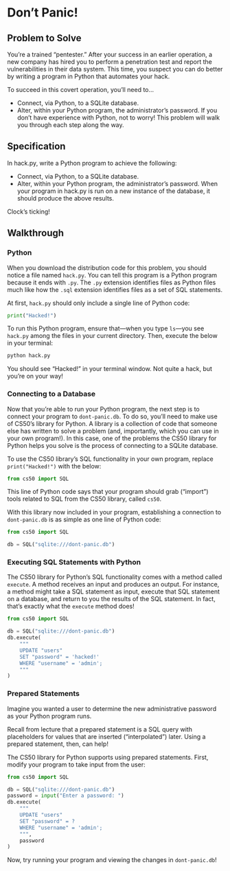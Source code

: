# Don’t Panic!

## Problem to Solve

You’re a trained “pentester.” After your success in an earlier operation, a new company has hired you to perform a penetration test and report the vulnerabilities in their data system. This time, you suspect you can do better by writing a program in Python that automates your hack.

To succeed in this covert operation, you’ll need to…

- Connect, via Python, to a SQLite database.
- Alter, within your Python program, the administrator’s password.
If you don’t have experience with Python, not to worry! This problem will walk you through each step along the way.

## Specification
In hack.py, write a Python program to achieve the following:

- Connect, via Python, to a SQLite database.
- Alter, within your Python program, the administrator’s password.
When your program in hack.py is run on a new instance of the database, it should produce the above results.

Clock’s ticking!

## Walkthrough

### Python

When you download the distribution code for this problem, you should notice a file named `hack.py`. You can tell this program is a Python program because it ends with `.py`. The `.py` extension identifies files as Python files much like how the `.sql` extension identifies files as a set of SQL statements.

At first, `hack.py` should only include a single line of Python code:

```python
print("Hacked!")
```

To run this Python program, ensure that—when you type `ls`—you see `hack.py` among the files in your current directory. Then, execute the below in your terminal:

```bash
python hack.py
```

You should see “Hacked!” in your terminal window. Not quite a hack, but you’re on your way!

### Connecting to a Database

Now that you’re able to run your Python program, the next step is to connect your program to `dont-panic.db`. To do so, you’ll need to make use of CS50’s library for Python. A library is a collection of code that someone else has written to solve a problem (and, importantly, which you can use in your own program!). In this case, one of the problems the CS50 library for Python helps you solve is the process of connecting to a SQLite database.

To use the CS50 library’s SQL functionality in your own program, replace `print("Hacked!")` with the below:

```python
from cs50 import SQL
```

This line of Python code says that your program should grab (“import”) tools related to SQL from the CS50 library, called `cs50`.

With this library now included in your program, establishing a connection to `dont-panic.db` is as simple as one line of Python code:

```python
from cs50 import SQL

db = SQL("sqlite:///dont-panic.db")
```

### Executing SQL Statements with Python

The CS50 library for Python’s SQL functionality comes with a method called `execute`. A method receives an input and produces an output. For instance, a method might take a SQL statement as input, execute that SQL statement on a database, and return to you the results of the SQL statement. In fact, that’s exactly what the `execute` method does!

```python
from cs50 import SQL

db = SQL("sqlite:///dont-panic.db")
db.execute(
    """
    UPDATE "users"
    SET "password" = 'hacked!'
    WHERE "username" = 'admin';       
    """
)
```

### Prepared Statements

Imagine you wanted a user to determine the new administrative password as your Python program runs.

Recall from lecture that a prepared statement is a SQL query with placeholders for values that are inserted (“interpolated”) later. Using a prepared statement, then, can help!

The CS50 library for Python supports using prepared statements. First, modify your program to take input from the user:

```python
from cs50 import SQL

db = SQL("sqlite:///dont-panic.db")
password = input("Enter a password: ")
db.execute(
    """
    UPDATE "users"
    SET "password" = ?
    WHERE "username" = 'admin';       
    """,
    password
)
```

Now, try running your program and viewing the changes in `dont-panic.db`!
